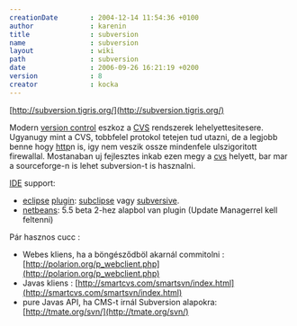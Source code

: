```yaml
---
creationDate        : 2004-12-14 11:54:36 +0100 
author              : karenin 
title               : subversion 
name                : subversion 
layout              : wiki 
path                : subversion 
date                : 2006-09-26 16:21:19 +0200 
version             : 8 
creator             : kocka 
---
```

[http://subversion.tigris.org/](http://subversion.tigris.org/)

Modern [version control](version%20control.html) eszkoz a [CVS](CVS.html) rendszerek lehelyettesitesere. Ugyanugy mint a CVS, tobbfelel protokol tetejen tud utazni, de a legjobb benne hogy [http](HTTP.html)n is, igy nem veszik ossze mindenfele ulszigoritott firewallal. Mostanaban uj fejlesztes inkab ezen megy a [cvs](CVS.html) helyett, bar mar a sourceforge-n is lehet subversion-t is hasznalni.

[IDE](IDE.html) support:

*   [eclipse](Eclipse.html) [plugin](plugin.html): [subclipse](subclipse.html) vagy [subversive](Missing.html).
*   [netbeans](Netbeans.html): 5.5 beta 2-hez alapbol van plugin (Update Managerrel kell feltenni)

Pár hasznos cucc :

*   Webes kliens, ha a böngésződböl akarnál commitolni : [http://polarion.org/p_webclient.php](http://polarion.org/p_webclient.php) 
*   Javas kliens : [http://smartcvs.com/smartsvn/index.html](http://smartcvs.com/smartsvn/index.html)
*   pure Javas API, ha CMS-t irnál Subversion alapokra: [http://tmate.org/svn/](http://tmate.org/svn/) 
